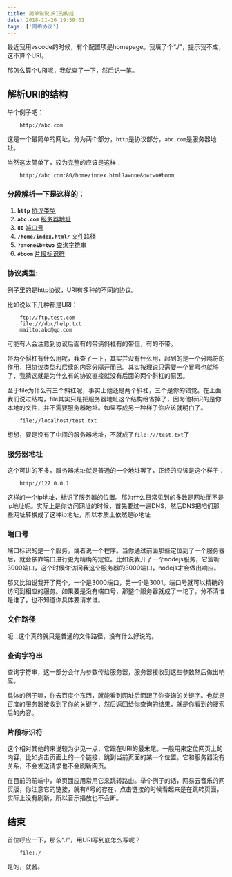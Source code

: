 ```yaml
---
title: 简单说说URI的构成
date: 2018-11-26 19:39:01
tags: ['网络协议']
---
```


最近我用vscode的时候，有个配置项是homepage。我填了个“./”，提示我不成，这不算个URI。

那怎么算个URI呢，我就查了一下，然后记一笔。

## 解析URI的结构
举个例子吧：
```
    http://abc.com
```
这是一个最简单的网址，分为两个部分，`http`是协议部分，`abc.com`是服务器地址。

当然这太简单了，较为完整的应该是这样：
```
    http://abc.com:80/home/index.html?a=one&b=two#boom
```
### 分段解析一下是这样的：
1.  **`http`** [协议类型](#协议类型)
2.  **`abc.com`** [服务器地址](#服务器地址)
3.  **`80`** [端口号](#端口号)
4.  **`/home/index.html/`** [文件路径](#文件路径)
5.  **`?a=one&b=two`** [查询字符串](#查询字符串)
6.  **`#boom`** [片段标识符](#片段标识符)

### 协议类型:
例子里的是http协议，URI有多种的不同的协议。

比如说以下几种都是URI：
```
    ftp://ftp.test.com
    file:///doc/help.txt
    mailto:abc@qq.com
```
可能有人会注意到协议后面有的带俩斜杠有的带仨，有的不带。

带两个斜杠有什么用呢，我查了一下，其实并没有什么用，起到的是一个分隔符的作用，把协议类型和后续的内容分隔开而已。其实按理说只需要一个冒号也就够了，我猜这就是为什么有的协议直接就没有后面的两个斜杠的原因。

至于file为什么有三个斜杠呢，事实上他还是两个斜杠，三个是你的错觉。在上面我们说过结构，file其实只是把服务器地址这个结构给省掉了，因为他标识的是你本地的文件，并不需要服务器地址。如果写成另一种样子你应该就明白了。
```
    file://localhost/test.txt
```
想想，要是没有了中间的服务器地址，不就成了`file:///test.txt`了


### 服务器地址
这个可讲的不多，服务器地址就是普通的一个地址罢了，正经的应该是这个样子：
```
    http://127.0.0.1
```
这样的一个ip地址，标识了服务器的位置。那为什么日常见到的多数是网址而不是ip地址呢。实际上是你访问网址的时候，首先要过一遍DNS，然后DNS把咱们那些网址转换成了这种ip地址，所以本质上依然是ip地址


### 端口号
端口标识的是一个服务，或者说一个程序。当你通过前面那些定位到了一个服务器后，就会依靠端口进行更为精确的定位。比如说我开了一个nodejs服务，它监听3000端口，这个时候你访问我这个服务器的3000端口，nodejs才会做出响应。

那又比如说我开了两个，一个是3000端口，另一个是3001。端口号就可以精确的访问到相应的服务。如果要是没有端口号，那整个服务器就成了一坨了，分不清谁是谁了，也不知道你具体要请求谁。


### 文件路径
呃…这个真的就只是普通的文件路径，没有什么好说的。


### 查询字符串
查询字符串，这一部分会作为参数传给服务器，服务器接收到这些参数然后做出响应。

具体的例子嘛，你去百度个东西，就能看到网址后面跟了你查询的关键字。也就是百度的服务器接收到了你的关键字，然后返回给你查询的结果，就是你看到的搜索后的内容。

### 片段标识符
这个相对其他的来说较为少见一点，它跟在URI的最末尾。一般用来定位网页上的内容，比如点击页面上的一个链接，跳到当前页面的某一个位置。它和服务器没有关系，不会发送请求也不会刷新网页。

在目前的前端中，单页面应用常用它来跳转路由。举个例子的话，网易云音乐的网页版，你注意它的链接，就有#号的存在，点击链接的时候看起来是在跳转页面，实际上没有刷新，所以音乐播放也不会断。


## 结束
首位呼应一下，那么“./”，用URI写到底怎么写呢？
```
    file:./
```
是的，就酱。
